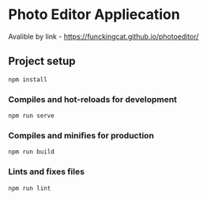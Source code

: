 # Photo Editor Appliecation 

Avalible by link - https://funckingcat.github.io/photoeditor/

## Project setup
```
npm install
```

### Compiles and hot-reloads for development
```
npm run serve
```

### Compiles and minifies for production
```
npm run build
```

### Lints and fixes files
```
npm run lint
```